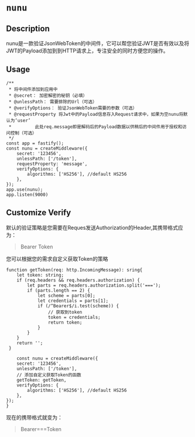 # `nunu`

## Description
nunu是一款验证JsonWebToken的中间件，它可以帮您验证JWT是否有效以及将JWT的Payload添加到到HTTP请求上，专注安全的同时方便您的操作。
## Usage

```
/**
 * 将中间件添加到应用中
 * @secret： 加密解密的秘钥（必填）
 * @unlessPath： 需要排除的Url（可选）
 * @verifyOptions： 验证JsonWebToken需要的参数（可选）
 * @requestProperty 将Jwt中的Payload信息存入Request请求中，如果为空nunu将默认为‘user’
 *         此处req.message即是解码后的Payload数据以供稍后的中间件用于授权和访问控制（可选）
 */
const app = fastify();
const nunu = createMiddleware({
    secret: '123456',
    unlessPath: ['/token'],
    requestProperty: 'message',
    verifyOptions: {
        algorithms: ['HS256'], //default HS256
    },
});
app.use(nunu);
app.listen(9000)
```
## Customize Verify
默认的验证策略是您需要在Reques发送Authorization的Header,其携带格式应为：
> Bearer Token

您可以根据您的需求自定义获取Token的策略
```
function getToken(req: http.IncomingMessage): sring{
    let token: string;
    if (req.headers && req.headers.authorization) {
        let parts = req.headers.authorization.split('===');
        if (parts.length == 2) {
            let scheme = parts[0];
            let credentials = parts[1];
            if (/^Bearer$/i.test(scheme)) {
                // 获取到token
                token = credentials;
                return token;
            }
        }
    }
    return '';
 }

    const nunu = createMiddleware({
    secret: '123456',
    unlessPath: ['/token'],
    // 添加自定义获取Token的函数
    getToken: getToken,
    verifyOptions: {
        algorithms: ['HS256'], //default HS256
    },
});
}
```
现在的携带格式就变为：
> Bearer===Token
